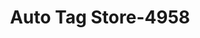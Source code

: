 ---
f_zip-code: 19061
f_state-code: PA
title: Auto Tag Store-4958
f_phone: 610-494-9060
f_city-only: Marcus Hook
f_address: 2343 Chichester Avenue Marcus Hook
f_location-unique-id: '4958'
slug: auto-tag-store-4958
updated-on: '2024-05-30T13:46:58.046Z'
created-on: '2024-05-30T13:36:59.803Z'
published-on: '2024-05-30T13:54:32.469Z'
f_city-state: cms/city/marcus-hook-pa.md
f_company: cms/company/auto-tag-store.md
f_state: cms/state/pennsylvania.md
layout: '[payday-loan].html'
tags: payday-loan
---